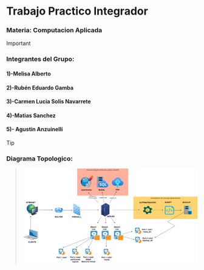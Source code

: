 # Trabajo Practico Integrador

### Materia: Computacion Aplicada

> [!IMPORTANT]
> ### Integrantes del Grupo:
>
> #### 1)-Melisa Alberto
> #### 2)-Rubén Eduardo Gamba
> #### 3)-Carmen Lucia Solis Navarrete
> #### 4)-Matias Sanchez
> #### 5)- Agustin Anzuinelli

> [!TIP]
> ### Diagrama Topologico:

> ![IMAGEN de muestra.](/topologia.png "Vista de la Topologia.")
